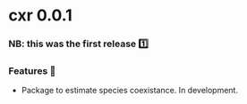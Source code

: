 # cxr 0.0.1

### NB: this was the first release :one:

### Features :art:

- Package to estimate species coexistance. In development.
